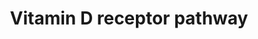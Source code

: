 ---
annotations:
- id: PW:0001013
  parent: signaling pathway
  type: Pathway Ontology
  value: vitamin D signaling pathway
authors:
- Riannefijten
- MaintBot
- Khanspers
- Fehrhart
- Egonw
- Kim de Nooijer
- Mkutmon
- AlexanderPico
- Eweitz
- Alvin kho
citedin:
- link: PMC8303292
  title: Calcitriol Promotes Differentiation of Glioma Stem-Like Cells and Increases
    Their Susceptibility to Temozolomide (2021)
- link: PMC7929374
  title: Identification of biomarkers and pathways for the SARS-CoV-2 infections that
    make complexities in pulmonary arterial hypertension patients (2021)
- link: PMC7329820
  title: Citalopram-induced pathways regulation and tentative treatment-outcome-predicting
    biomarkers in lymphoblastoid cell lines from depression patients (2020)
- link: PMC9537444
  title: Bioinformatics and systems-biology analysis to determine the effects of Coronavirus
    disease 2019 on patients with allergic asthma (2022)
- link: 10.1007/s13770-023-00621-1
  title: Reconstructed Human Skin with Hypodermis Shows Essential Role of Adipose
    Tissue in Skin Metabolism (2024)
- link: 10.1159/000535120
  title: Human Monocytes Exposed to SARS-CoV-2 Display Features of Innate Immune Memory
    Producing High Levels of CXCL10 upon Restimulation (2023)
- link: 10.1016/j.humgen.2022.201135
  title: In silico transcriptional analysis of asymptomatic and severe COVID-19 patients
    reveals the susceptibility of severe patients to other comorbidities and non-viral
    pathological conditions (2023)
- link: 10.2174/1389200214666131118234138
  title: Pathways for Ligand Activated Nuclear Receptors to Unravel the Genomic Responses
    Induced by Hepatotoxicants (2013)
- link: PMC12301734
  title: Investigating Transcriptional Age Acceleration in Inflammatory Skin Diseases
- link: PMC11857022
  title: Proteomic Approach to Study the Effect of Pneumocystis jirovecii Colonization
    in Idiopathic Pulmonary Fibrosis (2025)
- link: PMC11987635
  title: Vitamin D exerts endogenous control over TH2 cell fate and immune plasticity
    (2025)
communities:
- ONTOX
description: The vitamin D receptor (VDR, a.k.a. NR1I1) is a nuclear receptor that
  responds to binding of vitamin D and subsequently forms a dimer with RXR to induce
  transcription of its target genes. It mainly regulates genes cytochrome P450 genes
  involved in xenobiotic biotransformation.  Proteins on this pathway have targeted
  assays available via the [CPTAC Assay Portal](https://assays.cancer.gov/available_assays?wp_id=WP2877).
last-edited: 2025-03-08
ndex: 3b19e5e1-8b66-11eb-9e72-0ac135e8bacf
organisms:
- Homo sapiens
redirect_from:
- /index.php/Pathway:WP2877
- /instance/WP2877
- /instance/WP2877_r137751
revision: r137751
schema-jsonld:
- '@context': https://schema.org/
  '@id': https://wikipathways.github.io/pathways/WP2877.html
  '@type': Dataset
  creator:
    '@type': Organization
    name: WikiPathways
  description: The vitamin D receptor (VDR, a.k.a. NR1I1) is a nuclear receptor that
    responds to binding of vitamin D and subsequently forms a dimer with RXR to induce
    transcription of its target genes. It mainly regulates genes cytochrome P450 genes
    involved in xenobiotic biotransformation.  Proteins on this pathway have targeted
    assays available via the [CPTAC Assay Portal](https://assays.cancer.gov/available_assays?wp_id=WP2877).
  keywords:
  - ABC B1
  - ABCA11
  - ABCD1
  - ADAMTS5
  - ADGRE5
  - ADRA1B
  - ADRB2
  - ALOX5
  - ALPG
  - ALPI
  - ASAP2
  - ATP2B1
  - ATP2C2
  - BCL6
  - BDKRB1
  - BGLAP
  - BMP6
  - BTLA
  - CA9
  - CALB1
  - CAMP
  - CASP14
  - CASP5
  - CBS
  - CCNC
  - CCND1
  - CCNE1
  - CD14
  - CD200
  - CD40
  - CD9
  - CDC34
  - CDK2
  - CDKAL1
  - CDKN1A
  - CDKN1B
  - CDKN2A
  - CDKN2B
  - CDKN2C
  - CDKN2D
  - CDX2
  - CEACAM1
  - CEBPA
  - CLDN2
  - CLEC16A
  - CLMN
  - CLPTM1L
  - COLEC11
  - CRACR2A
  - CRACR2B
  - CREG2
  - CST1
  - CST6
  - CTLA4
  - CYP1A1
  - CYP24A1
  - CYP27B1
  - CYP2B6
  - CYP2C9
  - CYP2D6
  - CYP2S1
  - CYP3A4
  - CYP3A5
  - CYP7A1
  - Col13A1
  - DACT2
  - DEFB109C
  - DEFB132
  - DEFB4A
  - DND1
  - DNER
  - DUSP10
  - EFNA5
  - EPHB4
  - FGF23
  - FOXO1
  - G0S2
  - G6PD
  - GADD45A
  - GXYLT2
  - HIF1A
  - HILPDA
  - HLA-DQA1
  - HLA-DRB1
  - HNF1A
  - HSD17B2
  - ID1
  - ID4
  - IGFBP1
  - IGFBP3
  - IGFBP5
  - IGSF9B
  - IL12A
  - IL1RL1
  - IL25
  - IRF4
  - IRF5
  - IRF8
  - ITGAM
  - JUNB
  - KL
  - KLF4
  - KLK6
  - KNG1
  - KRT13
  - KRT16
  - KRT34
  - KRT38
  - KRT71
  - KRTAP10-2
  - KRTAP10-4
  - KRTAP10-7
  - KRTAP10-9
  - KRTAP12-2
  - KRTAP4-1
  - KRTAP5-1
  - KRTAP5-4
  - KRTAP8-1
  - LCE1D
  - LCE1F
  - LCE2B
  - LGALS9
  - LPGAT1
  - LRP5
  - LRRC25
  - LRRC8A
  - Ligand
  - MED9
  - MEG8
  - MX2
  - MXD1
  - MYC
  - MYO9B
  - NFATC2
  - NINJ1
  - NOX1
  - NRIP1
  - ORM1
  - ORM2
  - PNOC
  - PPARD
  - PRDM1
  - PRKCQ
  - PTGER4
  - PTH
  - PTHLH
  - RASGRP1
  - RXRA
  - S100A2
  - S100A4
  - S100A6
  - S100A8
  - S100A9
  - S100G
  - SALL4
  - SATB1
  - SEMA3B
  - SERPINB1
  - SFRP1
  - SLC2A4
  - SLC34A2
  - SLC37A2
  - SLC8A1
  - SOSTDC1
  - SPP1
  - SPRR1B
  - STAM
  - STEAP4
  - STS
  - SULT1C2
  - SULT2A1
  - TGFB1
  - TGFB2
  - THBD
  - TIMP2
  - TIMP3
  - TNFAIP3
  - TNFRSF11B
  - TNFSF11
  - TNFSF4
  - TPM1
  - TRAK1
  - TREM1
  - TRPV5
  - TRPV6
  - VDR
  - VDR ligand
  - ZNF257
  license: CC0
  name: Vitamin D receptor pathway
seo: CreativeWork
title: Vitamin D receptor pathway
wpid: WP2877
---